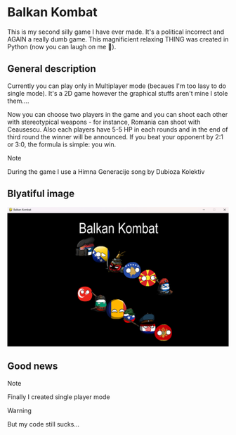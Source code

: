 # Balkan Kombat
This is my second silly game I have ever made. It's a political incorrect and AGAIN a really dumb game.
This magnificient relaxing THING was created in Python (now you can laugh on me 🤣).

## General description
Currently you can play only in Multiplayer mode (becaues I'm too lasy to do single mode). It's a 2D game however the graphical stuffs aren't mine I stole them....

Now you can choose two players in the game and you can shoot each other with stereotypical weapons - for instance, Romania can shoot with Ceausescu.
Also each players have 5-5 HP in each rounds and in the end of third round the winner will be announced. If you beat your opponent by 2:1 or 3:0, the formula is simple: you win.

> [!NOTE]
> During the game I use a Himna Generacije song by Dubioza Kolektiv

## Blyatiful image

![Sample Image](./fancy_intro.png)


## Good news
> [!NOTE]  
> Finally I created single player mode

> [!WARNING]
> But my code still sucks...


